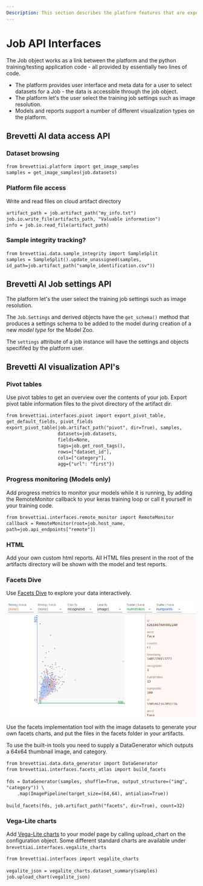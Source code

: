 ```yaml
---
Description: This section describes the platform features that are exposed by the ```brevettiai``` Job object.
---
```

# Job API Interfaces

The Job object works as a link between the platform and the python training/testing application code - all provided by essentially two lines of code.
* The platform provides user interface and meta data for a user to select datasets for a Job - the data is accessible through the job object.
* The platform let's the user select the training job settings such as image resolution.
* Models and reports support a number of different visualization types on the platform.

## Brevetti AI data access API
### Dataset browsing
```
from brevettiai.platform import get_image_samples
samples = get_image_samples(job.datasets)
```
### Platform file access
Write and read files on cloud artifact directory
```
artifact_path = job.artifact_path("my_info.txt")
job.io.write_file(artifacts_path, "Valuable information")
info = job.io.read_file(artifact_path)
```
### Sample integrity tracking?
```
from brevettiai.data.sample_integrity import SampleSplit
samples = SampleSplit().update_unassigned(samples, id_path=job.artifact_path("sample_identification.csv"))
```
## Brevetti AI Job settings API
The platform let's the user select the training job settings such as image resolution.

The ```Job.Settings``` and derived objects have the ```get_schema()``` method that produces a settings schema to be added to the model during creation of a new *model type* for the Model Zoo.
   
The ```settings``` attribute of a job instance will have the settings and objects specififed by the platform user.

## Brevetti AI visualization API's
### Pivot tables

Use pivot tables to get an overview over the contents of your job. Export pivot table information files to the pivot directory of the artifact dir.

```text
from brevettiai.interfaces.pivot import export_pivot_table, get_default_fields, pivot_fields
export_pivot_table(job.artifact_path("pivot", dir=True), samples,
                   datasets=job.datasets,
                   fields=None,
                   tags=job.get_root_tags(),
                   rows=["dataset_id"],
                   cols=["category"],
                   agg={"url": "first"})
```

### Progress monitoring \(Models only\)

Add progress metrics to monitor your models while it is running, by adding the RemoteMonitor callback to your keras training loop or call it yourself in your training code.

```text
from brevettiai.interfaces.remote_monitor import RemoteMonitor
callback = RemoteMonitor(root=job.host_name, path=job.api_endpoints["remote"])
```

### HTML

Add your own custom html reports. All HTML files present in the root of the artifacts directory will be shown with the model and test reports.

### Facets Dive

Use [Facets Dive](https://pair-code.github.io/facets/) to explore your data interactively.

![Example of Facets Dive tool](../../../../.gitbook/assets/image.png)

Use the facets implementation tool with the image datasets to generate your own facets charts, and put the files in the facets folder in your artifacts.

To use the built-in tools you need to supply a DataGenerator which outputs a 64x64 thumbnail image, and category.

```text
from brevettiai.data.data_generator import DataGenerator
from brevettiai.interfaces.facets_atlas import build_facets

fds = DataGenerator(samples, shuffle=True, output_structure=("img", "category")) \
    .map(ImagePipeline(target_size=(64,64), antialias=True))

build_facets(fds, job.artifact_path("facets", dir=True), count=32)
```

### Vega-Lite charts

Add [Vega-Lite charts](https://vega.github.io/vega-lite/) to your model page by calling upload\_chart on the configuration object. Some different standard charts are available under `brevettiai.interfaces.vegalite_charts`

```text
from brevettiai.interfaces import vegalite_charts

vegalite_json = vegalite_charts.dataset_summary(samples)
job.upload_chart(vegalite_json)
```
